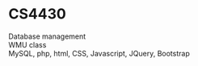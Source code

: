 # CS4430
Database management<br/>
WMU class<br/>
MySQL, php, html, CSS, Javascript, JQuery, Bootstrap<br/>
